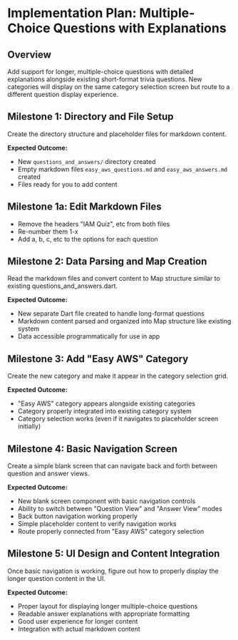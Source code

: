 # Implementation Plan: Multiple-Choice Questions with Explanations

## Overview
Add support for longer, multiple-choice questions with detailed explanations alongside existing short-format trivia questions. New categories will display on the same category selection screen but route to a different question display experience.

## Milestone 1: Directory and File Setup
Create the directory structure and placeholder files for markdown content.

**Expected Outcome:**
- New `questions_and_answers/` directory created
- Empty markdown files `easy_aws_questions.md` and `easy_aws_answers.md` created
- Files ready for you to add content

## Milestone 1a: Edit Markdown Files
- Remove the headers "IAM Quiz", etc from both files
- Re-number them 1-x
- Add a, b, c, etc to the options for each question

## Milestone 2: Data Parsing and Map Creation
Read the markdown files and convert content to Map structure similar to existing questions_and_answers.dart.

**Expected Outcome:**
- New separate Dart file created to handle long-format questions
- Markdown content parsed and organized into Map structure like existing system
- Data accessible programmatically for use in app

## Milestone 3: Add "Easy AWS" Category
Create the new category and make it appear in the category selection grid.

**Expected Outcome:**
- "Easy AWS" category appears alongside existing categories
- Category properly integrated into existing category system
- Category selection works (even if it navigates to placeholder screen initially)

## Milestone 4: Basic Navigation Screen
Create a simple blank screen that can navigate back and forth between question and answer views.

**Expected Outcome:**
- New blank screen component with basic navigation controls
- Ability to switch between "Question View" and "Answer View" modes
- Back button navigation working properly
- Simple placeholder content to verify navigation works
- Route properly connected from "Easy AWS" category selection

## Milestone 5: UI Design and Content Integration
Once basic navigation is working, figure out how to properly display the longer question content in the UI.

**Expected Outcome:**
- Proper layout for displaying longer multiple-choice questions
- Readable answer explanations with appropriate formatting
- Good user experience for longer content
- Integration with actual markdown content